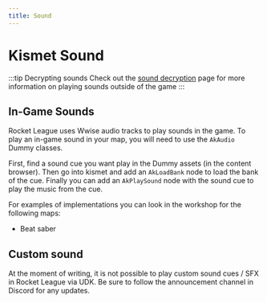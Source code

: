 ```yaml
---
title: Sound
---
```

# Kismet Sound

:::tip Decrypting sounds
Check out the [sound decryption](../decryption/sound.md) page for more information on playing sounds outside of the game
:::

## In-Game Sounds <Badge text="not finished" type="warning"/>

Rocket League uses Wwise audio tracks to play sounds in the game.
To play an in-game sound in your map, you will need to use the `AkAudio` Dummy classes.

First, find a sound cue you want play in the Dummy assets (in the content browser).
Then go into kismet and add an `AkLoadBank` node to load the bank of the cue.
Finally you can add an `AkPlaySound` node with the sound cue to play the music from the cue.

For examples of implementations you can look in the workshop for the following maps:

- Beat saber

## Custom sound

At the moment of writing, it is not possible to play custom sound cues / SFX in Rocket League via UDK.
Be sure to follow the announcement channel in Discord for any updates.
